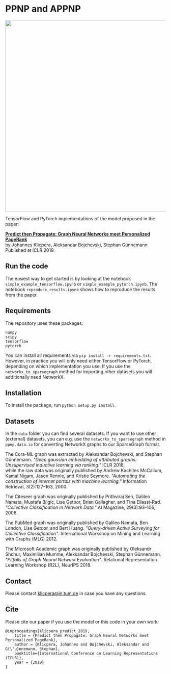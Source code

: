 # PPNP and APPNP

<p align="center">
<img src="https://raw.githubusercontent.com/klicperajo/ppnp/master/ppnp_model.svg?sanitize=true" width="600">
</p>

TensorFlow and PyTorch implementations of the model proposed in the paper:

**[Predict then Propagate: Graph Neural Networks meet Personalized PageRank](https://www.kdd.in.tum.de/ppnp)**   
by Johannes Klicpera, Aleksandar Bojchevski, Stephan Günnemann   
Published at ICLR 2019.

## Run the code
The easiest way to get started is by looking at the notebook `simple_example_tensorflow.ipynb` or `simple_example_pytorch.ipynb`. The notebook `reproduce_results.ipynb` shows how to reproduce the results from the paper.

## Requirements
The repository uses these packages:

```
numpy
scipy
tensorflow
pytorch
```

You can install all requirements via `pip install -r requirements.txt`.
However, in practice you will only need either TensorFlow or PyTorch, depending on which implementation you use.
If you use the `networkx_to_sparsegraph` method for importing other datasets you will additionally need NetworkX.

## Installation
To install the package, run `python setup.py install`.

## Datasets
In the `data` folder you can find several datasets. If you want to use other (external) datasets, you can e.g. use the `networkx_to_sparsegraph` method in `ppnp.data.io` for converting NetworkX graphs to our SparseGraph format.

The Cora-ML graph was extracted by Aleksandar Bojchevski, and Stephan Günnemann. *"Deep gaussian embedding of attributed graphs: Unsupervised inductive learning via ranking."* ICLR 2018,   
while the raw data was originally published by Andrew Kachites McCallum, Kamal Nigam, Jason Rennie, and Kristie Seymore. *"Automating the construction of internet portals with machine learning."* Information Retrieval, 3(2):127–163, 2000.

The Citeseer graph was originally published by Prithviraj Sen, Galileo Namata, Mustafa Bilgic, Lise Getoor, Brian Gallagher, and Tina Eliassi-Rad.
*"Collective Classification in Network Data."* AI Magazine, 29(3):93–106, 2008.

The PubMed graph was originally published by Galileo Namata, Ben London, Lise Getoor, and Bert Huang. *"Query-driven Active Surveying for Collective Classification"*.  International Workshop on Mining and Learning with Graphs (MLG) 2012.

The Microsoft Academic graph was originally published by Oleksandr Shchur, Maximilian Mumme, Aleksandar Bojchevski, Stephan Günnemann. *"Pitfalls of Graph Neural Network Evaluation"*. Relational Representation Learning Workshop (R2L), NeurIPS 2018.

## Contact
Please contact klicpera@in.tum.de in case you have any questions.

## Cite
Please cite our paper if you use the model or this code in your own work:

```
@inproceedings{klicpera_predict_2019,
	title = {Predict then Propagate: Graph Neural Networks meet Personalized PageRank},
	author = {Klicpera, Johannes and Bojchevski, Aleksandar and G{\"u}nnemann, Stephan},
	booktitle={International Conference on Learning Representations (ICLR)},
	year = {2019}
}
```

